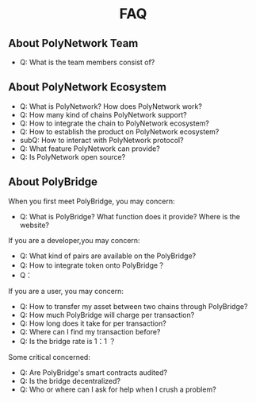 <h1 align="center">FAQ</h1>

 
## About PolyNetwork Team

- Q: What is the team members consist of?

## About PolyNetwork Ecosystem

- Q: What is PolyNetwork? How does PolyNetwork work?
- Q: How many kind of chains PolyNetwork support?
- Q: How to integrate the chain to PolyNetwork ecosystem?
- Q: How to establish the product on PolyNetwork ecosystem?
- subQ: How to interact with PolyNetwork protocol?
- Q: What feature PolyNetwork can provide?
- Q: Is PolyNetwork open source?

## About PolyBridge 
When you first meet PolyBridge, you may concern:
- Q: What is PolyBridge? What function does it provide? Where is the website?

If you are a developer,you may concern:
- Q: What kind of pairs are available on the PolyBridge?
- Q: How to integrate token onto PolyBridge？
- Q：

If you are a user, you may concern:
- Q: How to transfer my asset between two chains through PolyBridge?
- Q: How much PolyBridge will charge per transaction?
- Q: How long does it take for per transaction?
- Q: Where can I find my transaction before?
- Q: Is the bridge rate is 1：1 ？

Some critical concerned:
- Q: Are PolyBridge's smart contracts audited?
- Q: Is the bridge decentralized?
- Q: Who or where can I ask for help when I crush a problem?


